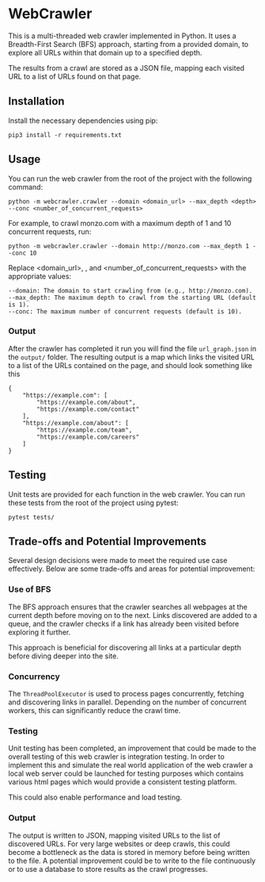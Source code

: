 # WebCrawler 

This is a multi-threaded web crawler implemented in Python. It uses a Breadth-First Search (BFS) approach, starting 
from a provided domain, to explore all URLs within that domain up to a specified depth.

The results from a crawl are stored as a JSON file, mapping each visited URL to a list of URLs found on that page.

## Installation

Install the necessary dependencies using pip:

```
pip3 install -r requirements.txt
```

## Usage

You can run the web crawler from the root of the project with the following command:

```
python -m webcrawler.crawler --domain <domain_url> --max_depth <depth> --conc <number_of_concurrent_requests>
```
For example, to crawl monzo.com with a maximum depth of 1 and 10 concurrent requests, run:
```
python -m webcrawler.crawler --domain http://monzo.com --max_depth 1 --conc 10
``` 
Replace <domain_url>, <depth>, and <number_of_concurrent_requests> with the appropriate values:

    --domain: The domain to start crawling from (e.g., http://monzo.com).
    --max_depth: The maximum depth to crawl from the starting URL (default is 1).
    --conc: The maximum number of concurrent requests (default is 10).

### Output

After the crawler has completed it run you will find the file `url_graph.json` in the `output/` folder. The resulting 
output is a map which links the visited URL to a list of the URLs contained on the page, 
and should look something like this
```
{
    "https://example.com": [
        "https://example.com/about",
        "https://example.com/contact"
    ],
    "https://example.com/about": [
        "https://example.com/team",
        "https://example.com/careers"
    ]
}
```
## Testing

Unit tests are provided for each function in the web crawler. 
You can run these tests from the root of the project using pytest:

```
pytest tests/
``` 

## Trade-offs and Potential Improvements

Several design decisions were made to meet the required use case effectively. 
Below are some trade-offs and areas for potential improvement:

### Use of BFS

The BFS approach ensures that the crawler searches all webpages at the current depth before moving on to the next. 
Links discovered are added to a queue, and the crawler checks if a link has already been visited before exploring it further.

This approach is beneficial for discovering all links at a particular depth before diving deeper into the site.
 

### Concurrency

The `ThreadPoolExecutor` is used to process pages concurrently, fetching and discovering links in parallel. 
Depending on the number of concurrent workers, this can significantly reduce the crawl time.

### Testing

Unit testing has been completed, an improvement that could be made to the overall testing of this web crawler is 
integration testing. In order to implement this and simulate the real world application of the web crawler a local
web server could be launched for testing purposes which contains various html pages which would provide a consistent 
testing platform.

This could also enable performance and load testing.


### Output

The output is written to JSON, mapping visited URLs to the list of discovered URLs. For very large websites or deep 
crawls, this could become a bottleneck as the data is stored in memory before being written to the file. A potential 
improvement could be to write to the file continuously or to use a database to store results as the crawl progresses.

